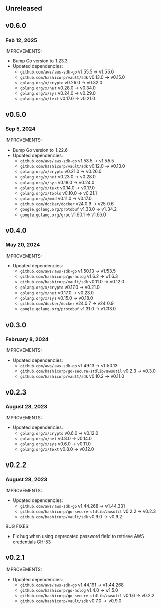 ## Unreleased

## v0.6.0
### Feb 12, 2025

IMPROVEMENTS:
* Bump Go version to 1.23.3
* Updated dependencies:
  * `github.com/aws/aws-sdk-go` v1.55.5 -> v1.55.6
  * `github.com/hashicorp/vault/sdk` v0.13.0 -> v0.15.0
  * `golang.org/x/crypto` v0.26.0 -> v0.32.0
  * `golang.org/x/net` v0.28.0 -> v0.34.0
  * `golang.org/x/sys` v0.24.0 -> v0.29.0
  * `golang.org/x/text` v0.17.0 -> v0.21.0

## v0.5.0
### Sep 5, 2024

IMPROVEMENTS:
* Bump Go version to 1.22.6
* Updated dependencies:
  * `github.com/aws/aws-sdk-go` v1.53.5 -> v1.55.5
  * `github.com/hashicorp/vault/sdk` v0.12.0 -> v0.13.0
  * `golang.org/x/crypto` v0.21.0 -> v0.26.0
  * `golang.org/x/net` v0.23.0 -> v0.28.0
  * `golang.org/x/sys` v0.18.0 -> v0.24.0
  * `golang.org/x/text` v0.14.0 -> v0.17.0
  * `golang.org/x/tools` v0.10.0 -> v0.21.1
  * `golang.org/x/mod` v0.11.0 -> v0.17.0
  * `github.com/docker/docker` v24.0.9 -> v25.0.6
  * `google.golang.org/protobuf` v1.33.0 -> v1.34.2
  * `google.golang.org/grpc` v1.60.1 -> v1.66.0

## v0.4.0
### May 20, 2024

IMPROVEMENTS:
* Updated dependencies:
  * `github.com/aws/aws-sdk-go` v1.50.13 -> v1.53.5
  * `github.com/hashicorp/go-hclog` v1.6.2 -> v1.6.3
  * `github.com/hashicorp/vault/sdk` v0.11.0 -> v0.12.0
  * `golang.org/x/crypto` v0.17.0 -> v0.21.0
  * `golang.org/x/net` v0.17.0 -> v0.23.0
  * `golang.org/x/sys` v0.15.0 -> v0.18.0
  * `github.com/docker/docker` v24.0.7 -> v24.0.9
  * `google.golang.org/protobuf` v1.31.0 -> v1.33.0

## v0.3.0
### February 8, 2024

IMPROVEMENTS:
* Updated dependencies:
  * `github.com/aws/aws-sdk-go` v1.49.13 -> v1.50.13
  * `github.com/hashicorp/go-secure-stdlib/awsutil` v0.2.3 -> v0.3.0
  * `github.com/hashicorp/vault/sdk` v0.10.2 -> v0.11.0

## v0.2.3
### August 28, 2023

IMPROVEMENTS:
* Updated dependencies:
  * `golang.org/x/crypto` v0.6.0 -> v0.12.0
  * `golang.org/x/net` v0.8.0 -> v0.14.0
  * `golang.org/x/sys` v0.6.0 -> v0.11.0
  * `golang.org/x/text` v0.8.0 -> v0.12.0

## v0.2.2
### August 28, 2023

IMPROVEMENTS:
* Updated dependencies:
  * `github.com/aws/aws-sdk-go` v1.44.268 -> v1.44.331
  * `github.com/hashicorp/go-secure-stdlib/awsutil` v0.2.2 -> v0.2.3
  * `github.com/hashicorp/vault/sdk` v0.9.0 -> v0.9.2

BUG FIXES:
* Fix bug when using deprecated password field to retrieve AWS credentials [GH-53](https://github.com/hashicorp/vault-plugin-database-redis-elasticache/pull/53)

## v0.2.1

IMPROVEMENTS:
* Updated dependencies:
   * `github.com/aws/aws-sdk-go` v1.44.191 -> v1.44.268
   * `github.com/hashicorp/go-hclog` v1.4.0 -> v1.5.0
   * `github.com/hashicorp/go-secure-stdlib/awsutil` v0.1.6 -> v0.2.2
   * `github.com/hashicorp/vault/sdk` v0.7.0 -> v0.9.0
